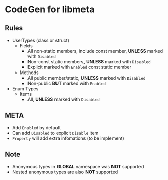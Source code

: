 # CodeGen for libmeta

## Rules
- UserTypes (class or struct)
  - Fields
    - All non-static members, include const member, **UNLESS** marked with `Disabled`
    - Non-const static members, **UNLESS** marked with `Disabled`
    - Explicit marked with `Enabled` const static member
  - Methods
    - All public member/static, **UNLESS** marked with `Disabled`
    - Non-public **BUT** marked with `Enabled`
- Enum Types
  - Items
    - All, **UNLESS** marked with `Disabled`

## META 
- Add `Enabled` by default
- Can add `Disabled` to explicit `Disable` item
- `Property` will add extra infomations (to be implement)

## Note
- Anonymous types in **GLOBAL** namespace was **NOT** supported
- Nested anonymous types are also **NOT** supported
